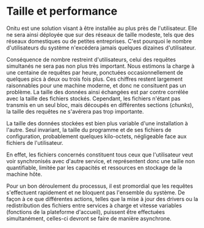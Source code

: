 # Taille et performance

Onitu est une solution visant à être installée au plus près de l'utilisateur. Elle ne sera ainsi déployée que sur des réseaux de taille modeste, tels que des réseaux domestiques ou de petites entreprises. C'est pourquoi le nombre d'utilisateurs du système n'excédera jamais quelques dizaines d'utilisateur.

Conséquence de nombre restreint d'utilisateurs, celui des requêtes simultanés ne sera pas non plus très important. Nous estimons la charge à une centaine de requêtes par heure, ponctuées occasionnellement de quelques pics à deux ou trois fois plus. Ces chiffres restent largement raisonnables pour une machine moderne, et donc ne consituent pas un problème.
La taille des données ainsi échangées est par contre corrélée avec la taille des fichiers stockés. Cependant, les fichiers n'étant pas transmis en un seul bloc, mais découpés en différentes sections (*chunks*), la taille des requêtes ne s'avérera pas trop importante.

La taille des données stockées est bien plus variable d'une installation à l'autre. Seul invariant, la taille du programme et de ses fichiers de configuration, probablement quelques kilo-octets, négligeable face aux fichiers de l'utilisateur.

En effet, les fichiers concernés constituent tous ceux que l'utilisateur veut voir synchronisés avec d'autre service, et représentent donc une taille non quantifiable, limitée par les capacités et ressources en stockage de la machine hôte.

Pour un bon déroulement du processus, il est promordial que les requêtes s'effectuent rapidement et ne bloquent pas l'ensemble du système. De façon à ce que différentes actions, telles que la mise à jour des drivers ou la redistribution des fichiers entre services à charge et vitesse variables (fonctions de la plateforme d'accueil), puissent ếtre effectuées simultanément, celles-ci devront se faire de manière asynchrone.